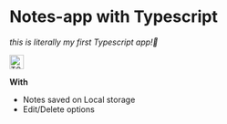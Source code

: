 # Notes-app with Typescript

_this is literally my first Typescript app!💙_

<img src="https://icons-for-free.com/iconfiles/png/512/typescript-1324440247295276108.png" alt="TS Icon" width="25"/>

**With**

- Notes saved on Local storage
- Edit/Delete options
